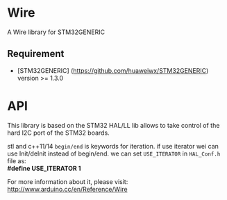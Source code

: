 # Wire
A Wire library for STM32GENERIC

## Requirement
* [STM32GENERIC] (https://github.com/huaweiwx/STM32GENERIC) version >= 1.3.0


# API

This library is based on the STM32 HAL/LL lib allows to take control of the hard I2C port of the STM32 boards.


stl and c++11/14  `begin/end` is keywords for iteration. if use iterator wei can use Init/deInit instead of begin/end.
we can  set `USE_ITERATOR` in `HAL_Conf.h` file as: <br>
 **#define  USE_ITERATOR   1**   


For more information about it, please visit:
http://www.arduino.cc/en/Reference/Wire



